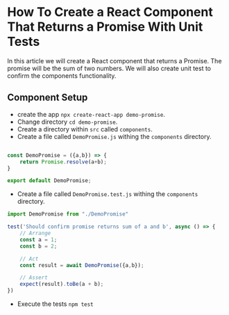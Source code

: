 # How To Create a React Component That Returns a Promise With Unit Tests

In this article we will create a React component that returns a Promise. The promise will be the sum of two numbers. We will also create unit test to confirm the components functionality.

## Component Setup

- create the app `npx create-react-app demo-promise`.
- Change directory `cd demo-promise`.
- Create a directory within `src` called `components`.
- Create a file called `DemoPromise.js` withing the `components` directory.

```js

const DemoPromise = ({a,b}) => {
    return Promise.resolve(a+b);
}

export default DemoPromise;
```

- Create a file called `DemoPromise.test.js` withing the `components` directory.

```js
import DemoPromise from "./DemoPromise"

test('Should confirm promise returns sum of a and b', async () => {
    // Arrange
    const a = 1;
    const b = 2;

    // Act
    const result = await DemoPromise({a,b});

    // Assert
    expect(result).toBe(a + b);
})
```

- Execute the tests `npm test`
